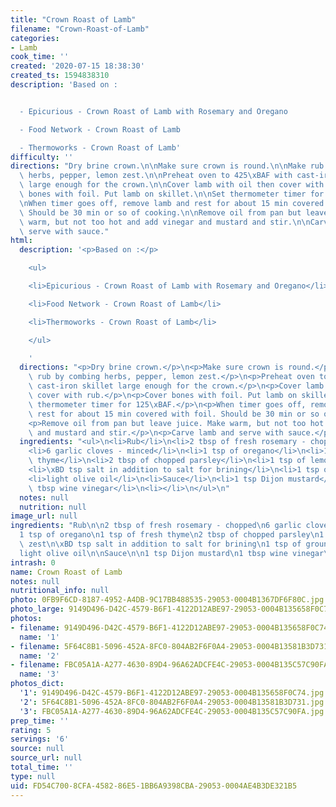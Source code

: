 ```yaml
---
title: "Crown Roast of Lamb"
filename: "Crown-Roast-of-Lamb"
categories:
- Lamb
cook_time: ''
created: '2020-07-15 18:38:30'
created_ts: 1594838310
description: 'Based on :


  - Epicurious - Crown Roast of Lamb with Rosemary and Oregano

  - Food Network - Crown Roast of Lamb

  - Thermoworks - Crown Roast of Lamb'
difficulty: ''
directions: "Dry brine crown.\n\nMake sure crown is round.\n\nMake rub by combing\
  \ herbs, pepper, lemon zest.\n\nPreheat oven to 425\xBAF with cast-iron skillet\
  \ large enough for the crown.\n\nCover lamb with oil then cover with rub.\n\nCover\
  \ bones with foil. Put lamb on skillet.\n\nSet thermometer timer for 125\xBAF.\n\
  \nWhen timer goes off, remove lamb and rest for about 15 min covered with foil.\
  \ Should be 30 min or so of cooking.\n\nRemove oil from pan but leave juice. Make\
  \ warm, but not too hot and add vinegar and mustard and stir.\n\nCarve lamb and\
  \ serve with sauce."
html:
  description: '<p>Based on :</p>

    <ul>

    <li>Epicurious - Crown Roast of Lamb with Rosemary and Oregano</li>

    <li>Food Network - Crown Roast of Lamb</li>

    <li>Thermoworks - Crown Roast of Lamb</li>

    </ul>

    '
  directions: "<p>Dry brine crown.</p>\n<p>Make sure crown is round.</p>\n<p>Make\
    \ rub by combing herbs, pepper, lemon zest.</p>\n<p>Preheat oven to 425\xBAF with\
    \ cast-iron skillet large enough for the crown.</p>\n<p>Cover lamb with oil then\
    \ cover with rub.</p>\n<p>Cover bones with foil. Put lamb on skillet.</p>\n<p>Set\
    \ thermometer timer for 125\xBAF.</p>\n<p>When timer goes off, remove lamb and\
    \ rest for about 15 min covered with foil. Should be 30 min or so of cooking.</p>\n\
    <p>Remove oil from pan but leave juice. Make warm, but not too hot and add vinegar\
    \ and mustard and stir.</p>\n<p>Carve lamb and serve with sauce.</p>\n"
  ingredients: "<ul>\n<li>Rub</li>\n<li>2 tbsp of fresh rosemary - chopped</li>\n\
    <li>6 garlic cloves - minced</li>\n<li>1 tsp of oregano</li>\n<li>1 tsp of fresh\
    \ thyme</li>\n<li>2 tbsp of chopped parsley</li>\n<li>1 tsp of lemon zest</li>\n\
    <li>\xBD tsp salt in addition to salt for brining</li>\n<li>1 tsp of ground pepper</li>\n\
    <li>light olive oil</li>\n<li>Sauce</li>\n<li>1 tsp Dijon mustard</li>\n<li>1\
    \ tbsp wine vinegar</li>\n<li></li>\n</ul>\n"
  notes: null
  nutrition: null
image_url: null
ingredients: "Rub\n\n2 tbsp of fresh rosemary - chopped\n6 garlic cloves - minced\n\
  1 tsp of oregano\n1 tsp of fresh thyme\n2 tbsp of chopped parsley\n1 tsp of lemon\
  \ zest\n\xBD tsp salt in addition to salt for brining\n1 tsp of ground pepper\n\
  light olive oil\n\nSauce\n\n1 tsp Dijon mustard\n1 tbsp wine vinegar\n"
intrash: 0
name: Crown Roast of Lamb
notes: null
nutritional_info: null
photo: 0FB9F6CD-8187-4952-A4DB-9C17BB488535-29053-0004B1367DF6F80C.jpg
photo_large: 9149D496-D42C-4579-B6F1-4122D12ABE97-29053-0004B135658F0C74.jpg
photos:
- filename: 9149D496-D42C-4579-B6F1-4122D12ABE97-29053-0004B135658F0C74.jpg
  name: '1'
- filename: 5F64C8B1-5096-452A-8FC0-804AB2F6F0A4-29053-0004B13581B3D731.jpg
  name: '2'
- filename: FBC05A1A-A277-4630-89D4-96A62ADCFE4C-29053-0004B135C57C90FA.jpg
  name: '3'
photos_dict:
  '1': 9149D496-D42C-4579-B6F1-4122D12ABE97-29053-0004B135658F0C74.jpg
  '2': 5F64C8B1-5096-452A-8FC0-804AB2F6F0A4-29053-0004B13581B3D731.jpg
  '3': FBC05A1A-A277-4630-89D4-96A62ADCFE4C-29053-0004B135C57C90FA.jpg
prep_time: ''
rating: 5
servings: '6'
source: null
source_url: null
total_time: ''
type: null
uid: FD54C700-8CFA-4582-86E5-1BB6A9398CBA-29053-0004AE4B3DE321B5
---
```

